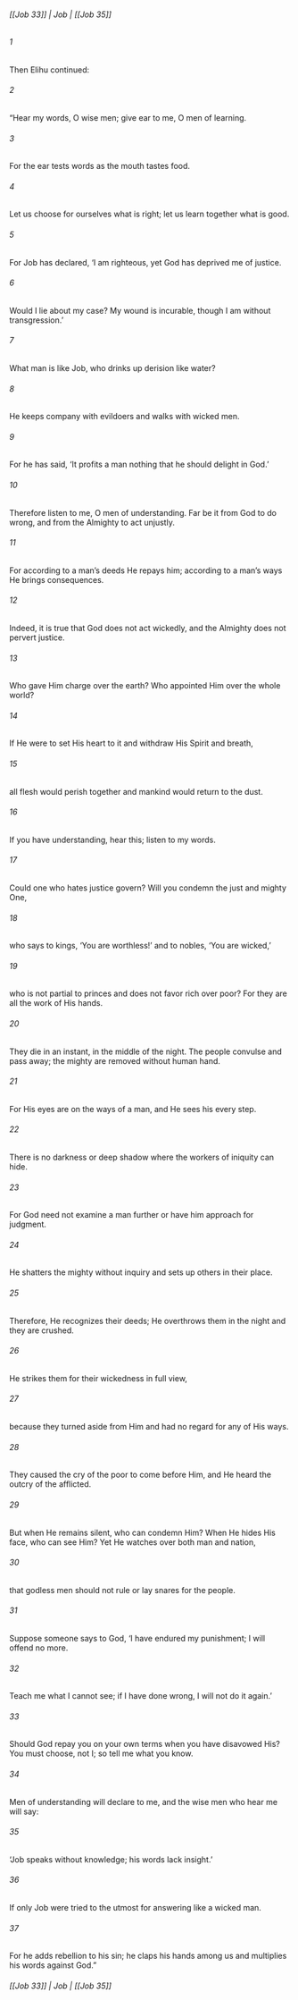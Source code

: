 ###### [[Job 33]] | Job | [[Job 35]]

###### 1
Then Elihu continued:
###### 2
“Hear my words, O wise men; give ear to me, O men of learning.
###### 3
For the ear tests words as the mouth tastes food.
###### 4
Let us choose for ourselves what is right; let us learn together what is good.
###### 5
For Job has declared, ‘I am righteous, yet God has deprived me of justice.
###### 6
Would I lie about my case? My wound is incurable, though I am without transgression.’
###### 7
What man is like Job, who drinks up derision like water?
###### 8
He keeps company with evildoers and walks with wicked men.
###### 9
For he has said, ‘It profits a man nothing that he should delight in God.’
###### 10
Therefore listen to me, O men of understanding. Far be it from God to do wrong, and from the Almighty to act unjustly.
###### 11
For according to a man’s deeds He repays him; according to a man’s ways He brings consequences.
###### 12
Indeed, it is true that God does not act wickedly, and the Almighty does not pervert justice.
###### 13
Who gave Him charge over the earth? Who appointed Him over the whole world?
###### 14
If He were to set His heart to it and withdraw His Spirit and breath,
###### 15
all flesh would perish together and mankind would return to the dust.
###### 16
If you have understanding, hear this; listen to my words.
###### 17
Could one who hates justice govern? Will you condemn the just and mighty One,
###### 18
who says to kings, ‘You are worthless!’ and to nobles, ‘You are wicked,’
###### 19
who is not partial to princes and does not favor rich over poor? For they are all the work of His hands.
###### 20
They die in an instant, in the middle of the night. The people convulse and pass away; the mighty are removed without human hand.
###### 21
For His eyes are on the ways of a man, and He sees his every step.
###### 22
There is no darkness or deep shadow where the workers of iniquity can hide.
###### 23
For God need not examine a man further or have him approach for judgment.
###### 24
He shatters the mighty without inquiry and sets up others in their place.
###### 25
Therefore, He recognizes their deeds; He overthrows them in the night and they are crushed.
###### 26
He strikes them for their wickedness in full view,
###### 27
because they turned aside from Him and had no regard for any of His ways.
###### 28
They caused the cry of the poor to come before Him, and He heard the outcry of the afflicted.
###### 29
But when He remains silent, who can condemn Him? When He hides His face, who can see Him? Yet He watches over both man and nation,
###### 30
that godless men should not rule or lay snares for the people.
###### 31
Suppose someone says to God, ‘I have endured my punishment; I will offend no more.
###### 32
Teach me what I cannot see; if I have done wrong, I will not do it again.’
###### 33
Should God repay you on your own terms when you have disavowed His? You must choose, not I; so tell me what you know.
###### 34
Men of understanding will declare to me, and the wise men who hear me will say:
###### 35
‘Job speaks without knowledge; his words lack insight.’
###### 36
If only Job were tried to the utmost for answering like a wicked man.
###### 37
For he adds rebellion to his sin; he claps his hands among us and multiplies his words against God.”

###### [[Job 33]] | Job | [[Job 35]]
